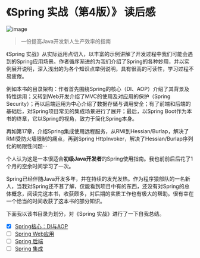 # 《Spring 实战（第4版）》 读后感
![image](https://img3.doubanio.com/view/subject/l/public/s28607882.jpg)
> 一份提高Java开发新人生产效率的指南

《Spring 实战》从实际运用点切入，以丰富的示例讲解了开发过程中我们可能会遇到的Spring应用场景。作者循序渐进的为我们介绍了Spring的各种妙用，并以实例展开说明，深入浅出的为各个知识点举例说明，具有很高的可读性，学习过程不易疲倦。

例如本书的目录架构：作者首先围绕Spring的核心（DI、AOP）介绍了其背景及特性运用；又转到Web开发介绍了MVC的使用及对应用的保护（Spring Security）；再以后端运用为中心介绍了数据存储与调用安全；有了前端和后端的基础后，对Spring项目常见的集成场景进行了展开；最后，以Spring Boot作为本书的终章，它以Spring的视角，致力于简化Spring本身。

再如第17章，介绍Spring集成使用远程服务，从RMI到Hessian/Burlap，解决了RMI受防火墙限制的痛点，再到Spring HttpInvoker，解决了Hessian/Burlap序列化的局限性问题···

个人认为这是一本很适合**初级Java开发者**的Spring使用指南。我也前前后后花了1个月的空余时间学习了一次。

Spring已经伴随Java开发多年，并在持续的发光发热。作为程序猿部队的一名新人，当我对Spring还不甚了解，仅能看到项目中有的东西，还没有对Spring的总体概念，阅读完这本书，收获颇多，对后期的实质工作也有极大的帮助。很有幸在一个恰当的时间收获了这本书的部分知识。

下面我以该书目录为划分，对《Spring 实战》进行了一下自我总结。
- [x] [Spring核心：DI与AOP](https://github.com/2yLoo/broken-sowrd/blob/master/book-review/spring-in-action-4/TheSpringCore.md)
- [ ] [Spring Web应用](https://github.com/2yLoo/broken-sowrd/blob/master/book-review/spring-in-action-4/SpringInWeb.md)
- [ ] [Spring 后端](https://github.com/2yLoo/broken-sowrd/blob/master/book-review/spring-in-action-4/SpringBackEnd.md)
- [ ] [Spring 集成](https://github.com/2yLoo/broken-sowrd/blob/master/book-review/spring-in-action-4/SpringIntegration.md)
